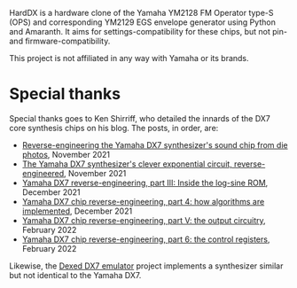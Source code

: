 HardDX is a hardware clone of the Yamaha YM2128 FM Operator type-S (OPS) and corresponding YM2129 EGS envelope generator using Python and Amaranth.  It aims for settings-compatibility for these chips, but not pin- and firmware-compatibility.

This project is not affiliated in any way with Yamaha or its brands.

# Special thanks

Special thanks goes to Ken Shirriff, who detailed the innards of the DX7 core synthesis chips on his blog.  The posts, in order, are:

* [Reverse-engineering the Yamaha DX7 synthesizer's sound chip from die photos](https://www.righto.com/2021/11/reverse-engineering-yamaha-dx7.html), November 2021
* [The Yamaha DX7 synthesizer's clever exponential circuit, reverse-engineered](https://www.righto.com/2021/11/reverse-engineering-yamaha-dx7_28.html), November 2021
* [Yamaha DX7 reverse-engineering, part III:  Inside the log-sine ROM](https://www.righto.com/2021/12/yamaha-dx7-reverse-engineering-part-iii.html), December 2021
* [Yamaha DX7 chip reverse-engineering, part 4:  how algorithms are implemented](https://www.righto.com/2021/12/yamaha-dx7-chip-reverse-engineering.html), December 2021
* [Yamaha DX7 chip reverse-engineering, part V:  the output circuitry](https://www.righto.com/2022/02/yamaha-dx7-chip-reverse-engineering.html), February 2022
* [Yamaha DX7 chip reverse-engineering, part 6:  the control registers](https://www.righto.com/2022/02/yamaha-dx7-chip-reverse-engineering_7.html), February 2022

Likewise, the [Dexed DX7 emulator](https://github.com/asb2m10/dexed) project implements a synthesizer similar but not identical to the Yamaha DX7.

